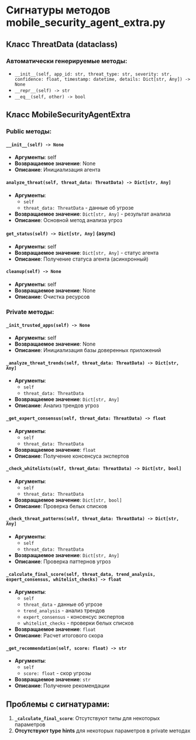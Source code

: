 # Сигнатуры методов mobile_security_agent_extra.py

## Класс ThreatData (dataclass)

### Автоматически генерируемые методы:
- `__init__(self, app_id: str, threat_type: str, severity: str, confidence: float, timestamp: datetime, details: Dict[str, Any]) -> None`
- `__repr__(self) -> str`
- `__eq__(self, other) -> bool`

## Класс MobileSecurityAgentExtra

### Public методы:

#### `__init__(self) -> None`
- **Аргументы**: self
- **Возвращаемое значение**: None
- **Описание**: Инициализация агента

#### `analyze_threat(self, threat_data: ThreatData) -> Dict[str, Any]`
- **Аргументы**: 
  - `self`
  - `threat_data: ThreatData` - данные об угрозе
- **Возвращаемое значение**: `Dict[str, Any]` - результат анализа
- **Описание**: Основной метод анализа угроз

#### `get_status(self) -> Dict[str, Any]` (async)
- **Аргументы**: self
- **Возвращаемое значение**: `Dict[str, Any]` - статус агента
- **Описание**: Получение статуса агента (асинхронный)

#### `cleanup(self) -> None`
- **Аргументы**: self
- **Возвращаемое значение**: None
- **Описание**: Очистка ресурсов

### Private методы:

#### `_init_trusted_apps(self) -> None`
- **Аргументы**: self
- **Возвращаемое значение**: None
- **Описание**: Инициализация базы доверенных приложений

#### `_analyze_threat_trends(self, threat_data: ThreatData) -> Dict[str, Any]`
- **Аргументы**: 
  - `self`
  - `threat_data: ThreatData`
- **Возвращаемое значение**: `Dict[str, Any]`
- **Описание**: Анализ трендов угроз

#### `_get_expert_consensus(self, threat_data: ThreatData) -> float`
- **Аргументы**: 
  - `self`
  - `threat_data: ThreatData`
- **Возвращаемое значение**: `float`
- **Описание**: Получение консенсуса экспертов

#### `_check_whitelists(self, threat_data: ThreatData) -> Dict[str, bool]`
- **Аргументы**: 
  - `self`
  - `threat_data: ThreatData`
- **Возвращаемое значение**: `Dict[str, bool]`
- **Описание**: Проверка белых списков

#### `_check_threat_patterns(self, threat_data: ThreatData) -> Dict[str, Any]`
- **Аргументы**: 
  - `self`
  - `threat_data: ThreatData`
- **Возвращаемое значение**: `Dict[str, Any]`
- **Описание**: Проверка паттернов угроз

#### `_calculate_final_score(self, threat_data, trend_analysis, expert_consensus, whitelist_checks) -> float`
- **Аргументы**: 
  - `self`
  - `threat_data` - данные об угрозе
  - `trend_analysis` - анализ трендов
  - `expert_consensus` - консенсус экспертов
  - `whitelist_checks` - проверки белых списков
- **Возвращаемое значение**: `float`
- **Описание**: Расчет итогового скора

#### `_get_recommendation(self, score: float) -> str`
- **Аргументы**: 
  - `self`
  - `score: float` - скор угрозы
- **Возвращаемое значение**: `str`
- **Описание**: Получение рекомендации

## Проблемы с сигнатурами:

1. **`_calculate_final_score`**: Отсутствуют типы для некоторых параметров
2. **Отсутствуют type hints** для некоторых параметров в private методах
